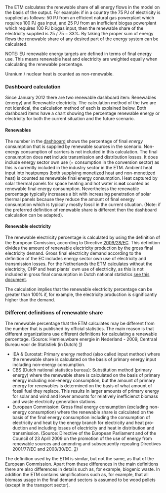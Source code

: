 The ETM calculates the renewable share of all energy flows in the model on the basis of the output. For example: if in a country the 75 PJ of electricity is supplied as follows: 50 PJ from an efficient natural gas powerplant which requires 100 PJ gas input, and 25 PJ from an inefficient biogas powerplant which requires 100 PJ biogas input, then the renewable share of the electricity supplied is 25 / 75 = 33%. By taking the proper sum of energy flows the renewable share of any desired part of the energy system can be calculated.

NOTE: EU renewable energy targets are defined in terms of final energy use. This means renewable heat and electricity are weighted equally when calculating the renewable percentage.

Uranium / nuclear heat is counted as non-renewable.

### Dashboard calculation

Since January 2012 there are two renewable dashboard item: Renewables (energy) and Renewable electricity. The calculation method of the two are not identical, the calculation method of each is explained below. Both dashboard items have a chart showing the percentage renewable energy or electricity for both the current situation and the future scenario.

#### Renewables

The number in the [dashboard](dashboard "wikilink") shows the percentage of final *energy* consumption that is supplied by renewable sources in the scenario. Non-energy consumption of carriers is not included in this calculation. The final consumption does **not** include transmission and distribution losses. It does include energy sector own use (= consumption in the conversion sector) as this is currently included in the industry sector in the ETM. Ambient heat input into heatpumps (both supplying monetized heat and non-monetized heat) is counted as renewable final energy consumption. Heat captured by solar thermal panels for space heating and hot water is **not** counted as renewable final energy consumption. Nevertheless the renewable percentage typically increases a bit with increasing penetration of solar thermal panels because they reduce the amount of final energy consumption which is typically mostly fossil in the current situation. (Note: if the preferred definition of renewable share is different then the dashboard calculation can be adapted).

#### Renewable electricity

The renewable electricity percentage is calculated by using the definition of the European Comission, according to Directive [2009/28/EC](http://eur-lex.europa.eu/LexUriServ/LexUriServ.do?uri=Oj:L:2009:140:0016:0062:en:PDF). This definition divides the amount of renewable electricity production by the gross final electricity demand. Gross final electricity demand according to the definition of the EC includes energy sector own use of electricity and transmission losses. For the Netherlands the ETM calculates without the electricity, CHP and heat plants' own use of electricity, as this is not included in gross final consumption in Dutch national statistics [see this document](http://refman.et-model.com/publications/1562).

The calculation implies that the renewable electricity percentage can be greater than 100% if, for example, the electricity production is significantly higher than the demand.

### Different definitions of renewable share

The renewable percentage that the ETM calculates may be different from the number that is published by official statistics. The main reason is that different organizations use different definitions for calculating a renewable percentage. (Source: Hernieuwbare energie in Nederland - 2009, Centraal Bureau voor de Statistiek (in Dutch) [1](http://refman.et-model.com/publications/1582))

-   IEA & Eurostat: Primary energy method (also called input method) where the renewable share is calculated on the basis of primary energy input including non-energy consumption.
-   CBS (Dutch national statistics bureau): Substitution method (primary energy) where the renewable share is calculated on the basis of primary energy including non-energy consumption, but the amount of primary energy for renewables is determined on the basis of what amount of fossil fuel they replace. This results in larger amounts of primary energy for solar and wind and lower amounts for relatively inefficienct biomass and waste electricity generation stations.
-   European Commission: Gross final energy consumption (excluding non-energy consumption) where the renewable share is calculated on the basis of the final energy consumption including the consumption of electric­ity and heat by the energy branch for electricity and heat pro­duction and including losses of electricity and heat in distribution and transmission. (Source: Directive of the European Parliament and of the Council of 23 April 2009 on the promotion of the use of energy from renewable sources and amending and subsequently repealing Directives 2001/77/EC and 2003/30/EC. [2](http://eur-lex.europa.eu/LexUriServ/LexUriServ.do?uri=OJ:L:2009:140:0016:0062:en:PDF))

The definition used by the ETM is similar, but not the same, as that of the European Commission. Apart from these differences in the main definitions there are also differences in details such as, for example, biogenic waste. In addition the ETM contains simplifications such as, for example, that all biomass usage in the final demand sectors is assumed to be wood pellets (except in the transport sector).
